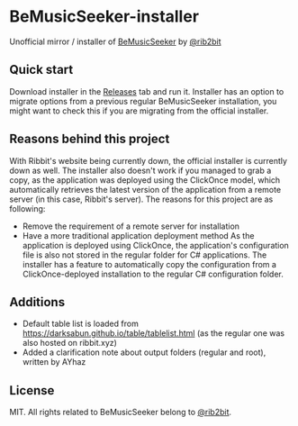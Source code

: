 # BeMusicSeeker-installer
Unofficial mirror / installer of [BeMusicSeeker](https://tumblr.ribbit.xyz/post/129562866015/bemusicseeker-正式版を公開しました-v034) by [@rib2bit](https://github.com/rib2bit)

## Quick start
Download installer in the [Releases](https://github.com/SayakaIsBaka/BeMusicSeeker-installer/releases/new) tab and run it. Installer has an option to migrate options from a previous regular BeMusicSeeker installation, you might want to check this if you are migrating from the official installer.

## Reasons behind this project
With Ribbit's website being currently down, the official installer is currently down as well. The installer also doesn't work if you managed to grab a copy, as the application was deployed using the ClickOnce model, which automatically retrieves the latest version of the application from a remote server (in this case, Ribbit's server).
The reasons for this project are as following:
- Remove the requirement of a remote server for installation
- Have a more traditional application deployment method
As the application is deployed using ClickOnce, the application's configuration file is also not stored in the regular folder for C# applications. The installer has a feature to automatically copy the configuration from a ClickOnce-deployed installation to the regular C# configuration folder.

## Additions
- Default table list is loaded from https://darksabun.github.io/table/tablelist.html (as the regular one was also hosted on ribbit.xyz)
- Added a clarification note about output folders (regular and root), written by AYhaz

## License
MIT. All rights related to BeMusicSeeker belong to [@rib2bit](https://github.com/rib2bit).

